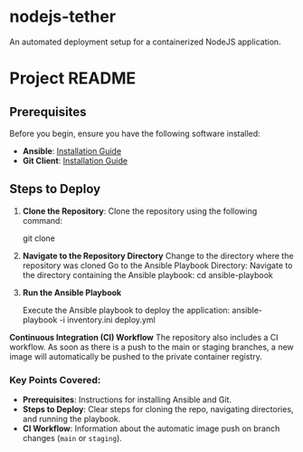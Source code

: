 # nodejs-tether
An automated deployment setup for a containerized NodeJS application.
# Project README

## Prerequisites

Before you begin, ensure you have the following software installed:

- **Ansible**: [Installation Guide](https://docs.ansible.com/ansible/latest/installation_guide/index.html)
- **Git Client**: [Installation Guide](https://git-scm.com/book/en/v2/Getting-Started-Installing-Git)

## Steps to Deploy

1. **Clone the Repository**:
   Clone the repository using the following command:
   
   git clone <repo-url>

2. **Navigate to the Repository Directory**
    Change to the directory where the repository was cloned
   Go to the Ansible Playbook Directory: Navigate to the directory containing the Ansible playbook:
   cd ansible-playbook
   
3. **Run the Ansible Playbook**

    Execute the Ansible playbook to deploy the application:
    ansible-playbook -i inventory.ini deploy.yml

**Continuous Integration (CI) Workflow**
The repository also includes a CI workflow. As soon as there is a push to the main or staging branches, a new image will automatically be pushed to the private container registry.

### Key Points Covered:
- **Prerequisites**: Instructions for installing Ansible and Git.
- **Steps to Deploy**: Clear steps for cloning the repo, navigating directories, and running the playbook.
- **CI Workflow**: Information about the automatic image push on branch changes (`main` or `staging`). 
